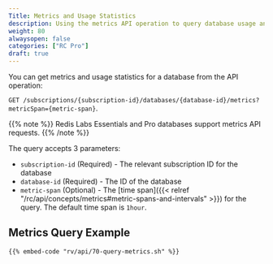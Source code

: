 ```yaml
---
Title: Metrics and Usage Statistics
description: Using the metrics API operation to query database usage and statistics information
weight: 80
alwaysopen: false
categories: ["RC Pro"]
draft: true
---
```

You can get metrics and usage statistics for a database from the API operation:

`GET /subscriptions/{subscription-id}/databases/{database-id}/metrics?metricSpan={metric-span}`.

{{% note %}}
Redis Labs Essentials and Pro databases support metrics API requests.
{{% /note %}}

The query accepts 3 parameters:

- `subscription-id` (Required) - The relevant subscription ID for the database
- `database-id` (Required) - The ID of the database
- `metric-span` (Optional) - The [time span]({{< relref "/rc/api/concepts/metrics#metric-spans-and-intervals" >}}) for the query. The default time span is `1hour`.

## Metrics Query Example

```shell
{{% embed-code "rv/api/70-query-metrics.sh" %}}
```

